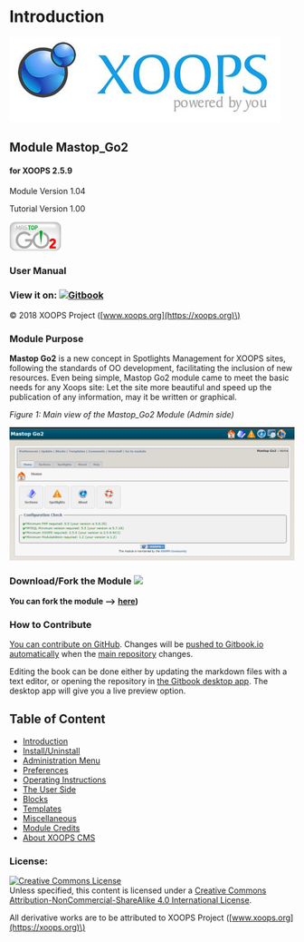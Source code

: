 # Introduction

![logoXoops.jpg](.gitbook/assets/logoxoops.jpg)

## Module Mastop\_Go2

#### for XOOPS 2.5.9

Module Version 1.04

Tutorial Version 1.00

![logoModule.png](.gitbook/assets/logomodule.png)

### User Manual

### View it on: [![Gitbook](https://xoops.org/images/logoGitbookSmall.png)](https://www.gitbook.com/book/xoops/XXX-tutorial/)

© 2018 XOOPS Project \([www.xoops.org](https://xoops.org)\)

### Module Purpose

**Mastop Go2** is a new concept in Spotlights Management for XOOPS sites, following the standards of OO development, facilitating the inclusion of new resources. Even being simple, Mastop Go2 module came to meet the basic needs for any Xoops site: Let the site more beautiful and speed up the publication of any information, may it be written or graphical.

 _Figure 1: Main view of the Mastop\_Go2 Module \(Admin side\)_

![](.gitbook/assets/image001.png)

### Download/Fork the Module ![](https://xoops.org/images/forkit.png)

**You can fork the module --&gt;** [**here**](https://github.com/XoopsModules25x/mastop_go2)**\)**

### How to Contribute

[You can contribute on GitHub](https://github.com/XoopsDocs/mastop_go2-tutorial). Changes will be [pushed to Gitbook.io automatically](https://www.gitbook.com/book/xoops/mastop_go2-tutorial/activity) when the [main repository](https://github.com/XoopsDocs/mastop_go2-tutorial) changes.

Editing the book can be done either by updating the markdown files with a text editor, or opening the repository in [the Gitbook desktop app](https://github.com/GitbookIO/editor/blob/master/README.md). The desktop app will give you a live preview option.

## Table of Content

* [Introduction](introduction.md)
* [Install/Uninstall](install-uninstall.md)
* [Administration Menu](administration-menu.md)
* [Preferences](preferences.md)
* [Operating Instructions](operating-instructions.md)
* [The User Side](the-user-side.md)
* [Blocks](blocks.md)
* [Templates](templates.md)
* [Miscellaneous](other.md) 
* [Module Credits](module-credits.md)
* [About XOOPS CMS](about-xoops-cms.md)

### License:

[![Creative Commons License](https://i.creativecommons.org/l/by-nc-sa/4.0/88x31.png)](http://creativecommons.org/licenses/by-nc-sa/4.0/)  
Unless specified, this content is licensed under a [Creative Commons Attribution-NonCommercial-ShareAlike 4.0 International License](http://creativecommons.org/licenses/by-nc-sa/4.0/).

All derivative works are to be attributed to XOOPS Project \([www.xoops.org](https://xoops.org)\)

